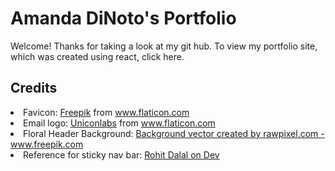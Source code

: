 <h1>Amanda DiNoto's Portfolio</h1>

Welcome! Thanks for taking a look at my git hub. To view my portfolio site, which was created using react, click here.

<h2>Credits</h2>

<li>Favicon: <a href="https://www.freepik.com" title="Freepik">Freepik</a> from <a href="https://www.flaticon.com/" title="Flaticon">www.flaticon.com</a></li>

<li>Email logo: <a href="https://www.flaticon.com/authors/uniconlabs" title="Uniconlabs">Uniconlabs</a> from <a href="https://www.flaticon.com/" title="Flaticon">www.flaticon.com</a></li>

<li> Floral Header Background: <a href='https://www.freepik.com/vectors/background'>Background vector created by rawpixel.com - www.freepik.com</a></li>

<li>Reference for sticky nav bar: <a href='https://dev.to/dalalrohit/sticky-navbar-from-scratch-using-react-37d5'>Rohit Dalal on Dev</a></li>